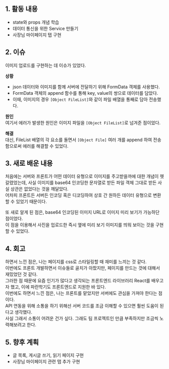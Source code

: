## 1. 활동 내용
- state와 props 개념 학습
- 데이터 통신을 위한 Service 만들기
- 사장님 마이페이지 탭 구현

## 2. 이슈
이미지 업로드를 구현하는 데 이슈가 있었다.

**상황**
- json 데이터와 이미지를 함께 서버에 전달하기 위해 FormData 객체를 사용했다.
- FormData 객체의 append 함수를 통해 key, value의 쌍으로 데이터를 담았다.
- 이때, 이미지의 경우 `[Object FileList]`와 같이 파일 배열을 통째로 담아 전송했다.

**원인**  
여기서 에러가 발생한 원인은 이미지 파일을 `[Object FileList]`로 넘겨준 점이었다.

**해결**  
대신, FileList 배열의 각 요소를 돌면서 `[Object File]` 여러 개를 append 하여 전송함으로써 에러를 해결할 수 있었다.

## 3. 새로 배운 내용
처음에는 서버와 프론트가 어떤 데이터 유형으로 이미지를 주고받을까에 대한 개념이 헷갈렸었는데, 사실 이미지를 base64 인코딩한 문자열로 받든 파일 객체 그대로 받든 사실 상관은 없었다는 것을 깨달았다.  
어차피 프론트든 서버든 인코딩 혹은 디코딩하여 상호 간 원하든 데이터 유형으로 변환할 수 있었기 때문이다.

또 새로 알게 된 점은, base64 인코딩된 이미지 URL로 이미지 미리 보기가 가능하단 점이었다.  
이 점을 이용해서 사진을 업로드한 즉시 옆에 미리 보기 이미지를 띄워 보이는 것을 구현할 수 있었다.

## 4. 회고
하면서 느낀 점은, 나는 페이지를 css로 스타일링할 때 재미를 느끼는 것 같다.  
이번에도 프론트 개발하면서 이슈들로 골치가 아팠지만, 페이지를 만드는 것에 대해서 재밌었던 것 같다.  
그러한 점 때문에 요즘 인기가 많다고 생각되는 프론트엔드 라이브러리 React를 배우고자 했고, 이에 파란학기도 프론트엔드로 지원한 바 있다.  
이번에도 하면서 느낀 점은, 나는 프론트를 맡았지만 서버에도 관심을 가져야 한다는 점이다.  
API 연동을 위해 소통을 하기 위해선 서버 코드를 조금 이해할 수 있으면 훨씬 도움이 된다고 생각했다.  
사실 그래서 소통이 어려운 건가 싶다. 그래도 팀 프로젝트인 만큼 부족하지만 조금씩 노력해보려고 한다.

## 5. 향후 계획
- 글 목록, 게시글 쓰기, 읽기 페이지 구현
- 사장님 마이페이지 관련 탭 추가 구현
